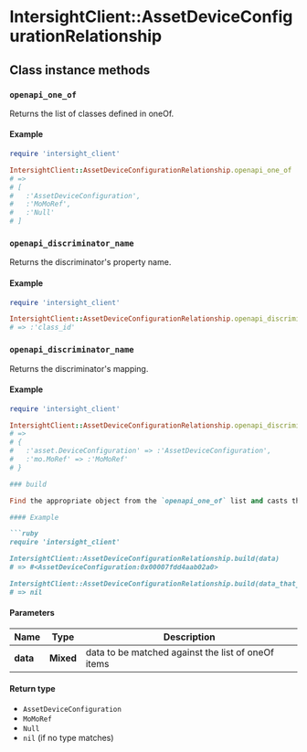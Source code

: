 # IntersightClient::AssetDeviceConfigurationRelationship

## Class instance methods

### `openapi_one_of`

Returns the list of classes defined in oneOf.

#### Example

```ruby
require 'intersight_client'

IntersightClient::AssetDeviceConfigurationRelationship.openapi_one_of
# =>
# [
#   :'AssetDeviceConfiguration',
#   :'MoMoRef',
#   :'Null'
# ]
```

### `openapi_discriminator_name`

Returns the discriminator's property name.

#### Example

```ruby
require 'intersight_client'

IntersightClient::AssetDeviceConfigurationRelationship.openapi_discriminator_name
# => :'class_id'
```

### `openapi_discriminator_name`

Returns the discriminator's mapping.

#### Example

```ruby
require 'intersight_client'

IntersightClient::AssetDeviceConfigurationRelationship.openapi_discriminator_mapping
# =>
# {
#   :'asset.DeviceConfiguration' => :'AssetDeviceConfiguration',
#   :'mo.MoRef' => :'MoMoRef'
# }

### build

Find the appropriate object from the `openapi_one_of` list and casts the data into it.

#### Example

```ruby
require 'intersight_client'

IntersightClient::AssetDeviceConfigurationRelationship.build(data)
# => #<AssetDeviceConfiguration:0x00007fdd4aab02a0>

IntersightClient::AssetDeviceConfigurationRelationship.build(data_that_doesnt_match)
# => nil
```

#### Parameters

| Name | Type | Description |
| ---- | ---- | ----------- |
| **data** | **Mixed** | data to be matched against the list of oneOf items |

#### Return type

- `AssetDeviceConfiguration`
- `MoMoRef`
- `Null`
- `nil` (if no type matches)

